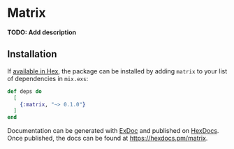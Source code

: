 # Matrix

**TODO: Add description**

## Installation

If [available in Hex](https://hex.pm/docs/publish), the package can be installed
by adding `matrix` to your list of dependencies in `mix.exs`:

```elixir
def deps do
  [
    {:matrix, "~> 0.1.0"}
  ]
end
```

Documentation can be generated with [ExDoc](https://github.com/elixir-lang/ex_doc)
and published on [HexDocs](https://hexdocs.pm). Once published, the docs can
be found at <https://hexdocs.pm/matrix>.


